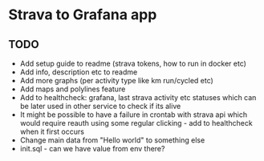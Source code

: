 # Strava to Grafana app

## TODO

-   Add setup guide to readme (strava tokens, how to run in docker etc)
-   Add info, description etc to readme
-   Add more graphs (per activity type like km run/cycled etc)
-   Add maps and polylines feature
-   Add to healthcheck: grafana, last strava activity etc statuses which can be later used in other service to check if its alive
-   It might be possible to have a failure in crontab with strava api which would require reauth using some regular clicking - add to healthcheck when it first occurs
-   Change main data from "Hello world" to something else
-   init.sql - can we have value from env there?

